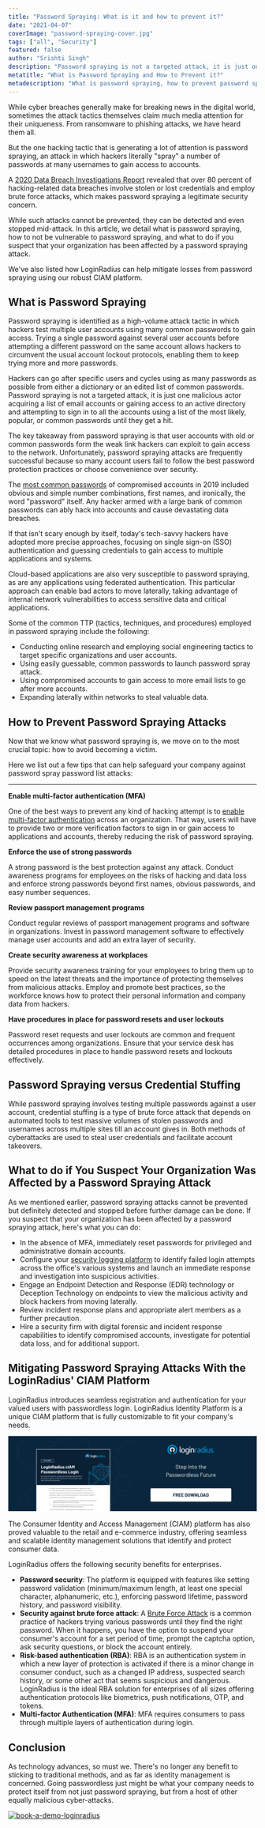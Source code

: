 ```yaml
---
title: "Password Spraying: What is it and how to prevent it?"
date: "2021-04-07"
coverImage: "password-spraying-cover.jpg"
tags: ["all", "Security"]
featured: false 
author: "Srishti Singh"
description: "Password spraying is not a targeted attack, it is just one malicious actor acquiring a list of email accounts or gaining access to an active directory and attempting to sign in to all the accounts using a list of the most likely, popular, or common passwords until they get a hit. In this article, we detail what is password spraying, how to not be vulnerable to password spraying."
metatitle: "What is Password Spraying and How to Prevent it?"
metadescription: "What is password spraying, how to prevent password spraying, and what to do if you suspect that your organization has been affected by a password spraying attack."
---
```


While cyber breaches generally make for breaking news in the digital world, sometimes the attack tactics themselves claim much media attention for their uniqueness. From ransomware to phishing attacks, we have heard them all. 

But the one hacking tactic that is generating a lot of attention is password spraying, an attack in which hackers literally "spray" a number of passwords at many usernames to gain access to accounts. 

A [2020 Data Breach Investigations Report](https://enterprise.verizon.com/resources/reports/dbir/) revealed that over 80 percent of hacking-related data breaches involve stolen or lost credentials and employ brute force attacks, which makes password spraying a legitimate security concern. 

While such attacks cannot be prevented, they can be detected and even stopped mid-attack. In this article, we detail what is password spraying, how to not be vulnerable to password spraying, and what to do if you suspect that your organization has been affected by a password spraying attack. 

We've also listed how LoginRadius can help mitigate losses from password spraying using our robust CIAM platform.


## What is Password Spraying

Password spraying is identified as a high-volume attack tactic in which hackers test multiple user accounts using many common passwords to gain access. Trying a single password against several user accounts before attempting a different password on the same account allows hackers to circumvent the usual account lockout protocols, enabling them to keep trying more and more passwords.

Hackers can go after specific users and cycles using as many passwords as possible from either a dictionary or an edited list of common passwords. Password spraying is not a targeted attack, it is just one malicious actor acquiring a list of email accounts or gaining access to an active directory and attempting to sign in to all the accounts using a list of the most likely, popular, or common passwords until they get a hit.

The key takeaway from password spraying is that user accounts with old or common passwords form the weak link hackers can exploit to gain access to the network. Unfortunately, password spraying attacks are frequently successful because so many account users fail to follow the best password protection practices or choose convenience over security. 

The [most common passwords](https://www.loginradius.com/blog/start-with-identity/2019/12/worst-passwords-list-2019/) of compromised accounts in 2019 included obvious and simple number combinations, first names, and ironically, the word "password" itself. Any hacker armed with a large bank of common passwords can ably hack into accounts and cause devastating data breaches.

If that isn't scary enough by itself, today's tech-savvy hackers have adopted more precise approaches, focusing on single sign-on (SSO) authentication and guessing credentials to gain access to multiple applications and systems. 

Cloud-based applications are also very susceptible to password spraying, as are any applications using federated authentication. This particular approach can enable bad actors to move laterally, taking advantage of internal network vulnerabilities to access sensitive data and critical applications.

Some of the common TTP (tactics, techniques, and procedures) employed in password spraying include the following:



*   Conducting online research and employing social engineering tactics to target specific organizations and user accounts.
*   Using easily guessable, common passwords to launch password spray attack.
*   Using compromised accounts to gain access to more email lists to go after more accounts.
*   Expanding laterally within networks to steal valuable data.


## How to Prevent Password Spraying Attacks

Now that we know what password spraying is, we move on to the most crucial topic: how to avoid becoming a victim.

Here we list out a few tips that can help safeguard your company against password spray password list attacks:

** **

**Enable multi-factor authentication (MFA)**

One of the best ways to prevent any kind of hacking attempt is to [enable multi-factor authentication](https://www.loginradius.com/resource/buyers-guide-to-multi-factor-authentication/) across an organization. That way, users will have to provide two or more verification factors to sign in or gain access to applications and accounts, thereby reducing the risk of password spraying.

 

**Enforce the use of strong passwords**

A strong password is the best protection against any attack. Conduct awareness programs for employees on the risks of hacking and data loss and enforce strong passwords beyond first names, obvious passwords, and easy number sequences.

 

**Review passport management programs**

Conduct regular reviews of passport management programs and software in organizations. Invest in password management software to effectively manage user accounts and add an extra layer of security.

 

**Create security awareness at workplaces**

Provide security awareness training for your employees to bring them up to speed on the latest threats and the importance of protecting themselves from malicious attacks. Employ and promote best practices, so the workforce knows how to protect their personal information and company data from hackers.

 

**Have procedures in place for password resets and user lockouts**

Password reset requests and user lockouts are common and frequent occurrences among organizations. Ensure that your service desk has detailed procedures in place to handle password resets and lockouts effectively.


## Password Spraying versus Credential Stuffing

While password spraying involves testing multiple passwords against a user account, credential stuffing is a type of brute force attack that depends on automated tools to test massive volumes of stolen passwords and usernames across multiple sites till an account gives in. Both methods of cyberattacks are used to steal user credentials and facilitate account takeovers.


## What to do if You Suspect Your Organization Was Affected by a Password Spraying Attack

As we mentioned earlier, password spraying attacks cannot be prevented but definitely detected and stopped before further damage can be done. If you suspect that your organization has been affected by a password spraying attack, here's what you can do:



*   In the absence of MFA, immediately reset passwords for privileged and administrative domain accounts.
*   Configure your [security logging platform](https://www.loginradius.com/blog/start-with-identity/2020/12/login-security/) to identify failed login attempts across the office's various systems and launch an immediate response and investigation into suspicious activities.
*   Engage an Endpoint Detection and Response (EDR) technology or Deception Technology on endpoints to view the malicious activity and block hackers from moving laterally.
*   Review incident response plans and appropriate alert members as a further precaution.
*   Hire a security firm with digital forensic and incident response capabilities to identify compromised accounts, investigate for potential data loss, and for additional support. 


## Mitigating Password Spraying Attacks With the LoginRadius' CIAM Platform

LoginRadius introduces seamless registration and authentication for your valued users with passwordless login. LoginRadius Identity Platform is a unique CIAM platform that is fully customizable to fit your company's needs.

[![passwordless-login](passwordless-login.png)](https://www.loginradius.com/resource/loginradius-ciam-passwordless-login/)

The Consumer Identity and Access Management (CIAM) platform has also proved valuable to the retail and e-commerce industry, offering seamless and scalable identity management solutions that identify and protect consumer data.

LoginRadius offers the following security benefits for enterprises.



*   **Password security**: The platform is equipped with features like setting password validation (minimum/maximum length, at least one special character, alphanumeric, etc.), enforcing password lifetime, password history, and password visibility.
*   **Security against brute force attack**: A [Brute Force Attack](https://www.loginradius.com/blog/start-with-identity/2021/02/brute-force-lockout/) is a common practice of hackers trying various passwords until they find the right password. When it happens, you have the option to suspend your consumer's account for a set period of time, prompt the captcha option, ask security questions, or block the account entirely.
*   **Risk-based authentication (RBA)**: RBA is an authentication system in which a new layer of protection is activated if there is a minor change in consumer conduct, such as a changed IP address, suspected search history, or some other act that seems suspicious and dangerous. LoginRadius is the ideal RBA solution for enterprises of all sizes offering authentication protocols like biometrics, push notifications, OTP, and tokens.
*   **Multi-factor Authentication (MFA)**: MFA requires consumers to pass through multiple layers of authentication during login. 


## Conclusion 

As technology advances, so must we. There's no longer any benefit to sticking to traditional methods, and as far as identity management is concerned. Going passwordless just might be what your company needs to protect itself from not just password spraying, but from a host of other equally malicious cyber-attacks.



[![book-a-demo-loginradius](book-a-demo-loginradius.png)](https://www.loginradius.com/book-a-demo/)
